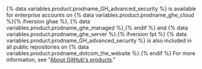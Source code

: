 {% data variables.product.prodname_GH_advanced_security %} is available for enterprise accounts on {% data variables.product.prodname_ghe_cloud %}{% ifversion ghae %}, {% data variables.product.prodname_ghe_managed %},{% endif %} and {% data variables.product.prodname_ghe_server %}.{% ifversion fpt %} {% data variables.product.prodname_GH_advanced_security %} is also included in all public repositories on {% data variables.product.prodname_dotcom_the_website %}.{% endif %} For more information, see "[About GitHub's products](/github/getting-started-with-github/githubs-products)."
